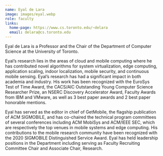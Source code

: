 ```yaml
---
name: Eyal de Lara
image: images/eyal.webp
role: faculty
links:
  home-page: https://www.cs.toronto.edu/~delara
  email: delara@cs.toronto.edu  
---
```


Eyal de Lara is a Professor and the Chair of the Department of Computer Science at the University of Toronto. 

Eyal’s research lies in the areas of cloud and mobile computing where he has contributed novel algorithms for system virtualization, edge computing, application scaling, indoor localization, mobile security, and continuous mobile sensing. Eyal’s research has had a significant impact in both academia and industry. His work has been recognized with the EuroSys Test of Time Award, the CACS/AIC Outstanding Young Computer Science Researcher Prize, an NSERC Discovery Accelerator Award, Faculty Awards from IBM and VMware, as well as 3 best paper awards and 2 best paper honorable mentions.

Eyal has served as the editor in chief of GetMobile, the flagship publication of ACM SIGMOBILE, and has co-chaired the technical program committees of several conferences including ACM MobiSys and ACM/IEEE SEC, which are respectively the top venues in mobile systems and edge computing. His contributions to the mobile research community have been recognized with the 2020 SIGMOBILE Distinguished Service Award. Eyal has held leadership positions in the Department including serving as Faculty Recruiting Committee Chair and Associate Chair, Research.

